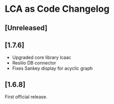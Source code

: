 <!-- Keep a Changelog guide -> https://keepachangelog.com -->

# LCA as Code Changelog

## [Unreleased]

## [1.7.6]

- Upgraded core library lcaac
- Resilio DB connector
- Fixes Sankey display for acyclic graph

## [1.6.8]
First official release.
